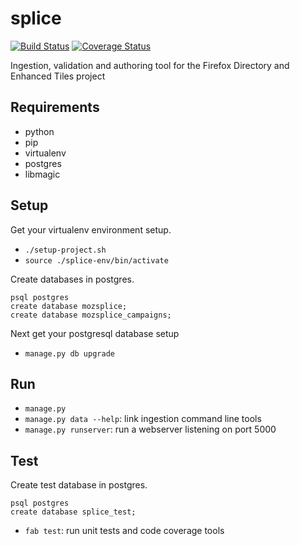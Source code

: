 # splice

[![Build Status](https://travis-ci.org/oyiptong/splice.svg?branch=master)](https://travis-ci.org/oyiptong/splice)
[![Coverage Status](https://coveralls.io/repos/oyiptong/splice/badge.png?branch=master)](https://coveralls.io/r/oyiptong/splice?branch=master)

Ingestion, validation and authoring tool for the Firefox Directory and Enhanced
Tiles project

## Requirements

 * python
  * pip
  * virtualenv
 * postgres
 * libmagic

## Setup

Get your virtualenv environment setup.

 * `./setup-project.sh`
 * `source ./splice-env/bin/activate`

Create databases in postgres.

```
psql postgres
create database mozsplice;
create database mozsplice_campaigns;
```

Next get your postgresql database setup

 * `manage.py db upgrade`
 
## Run

 * `manage.py`
 * `manage.py data --help`: link ingestion command line tools
 * `manage.py runserver`: run a webserver listening on port 5000

## Test

Create test database in postgres.

```
psql postgres
create database splice_test;
```

 * `fab test`: run unit tests and code coverage tools
